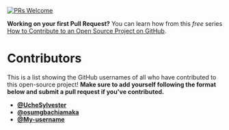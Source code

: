 [![PRs Welcome](https://img.shields.io/badge/PRs-welcome-brightgreen.svg?style=flat-square)](http://makeapullrequest.com)

**Working on your first Pull Request?** You can learn how from this _free_ series [How to Contribute to an Open Source Project on GitHub](https://egghead.io/series/how-to-contribute-to-an-open-source-project-on-github).

# Contributors

This is a list showing the GitHub usernames of all who have contributed to this open-source project! **Make sure to add yourself following the format below and submit a pull request if you've contributed.**

- [**@UcheSylvester**](https://github.com/UcheSylvester)
- [**@osumgbachiamaka**](https://github.com/osumgbachiamaka)
- [**@My-username**](https://github.com/my-username)
